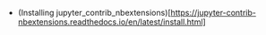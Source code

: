 * (Installing jupyter_contrib_nbextensions)[https://jupyter-contrib-nbextensions.readthedocs.io/en/latest/install.html]
